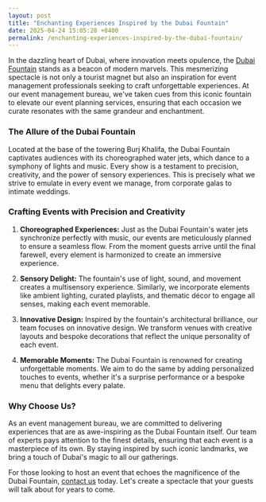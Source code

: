 ```yaml
---
layout: post
title: "Enchanting Experiences Inspired by the Dubai Fountain"
date: 2025-04-24 15:05:28 +0400
permalink: /enchanting-experiences-inspired-by-the-dubai-fountain/
---
```



In the dazzling heart of Dubai, where innovation meets opulence, the [Dubai Fountain](https://geventm.com/) stands as a beacon of modern marvels. This mesmerizing spectacle is not only a tourist magnet but also an inspiration for event management professionals seeking to craft unforgettable experiences. At our event management bureau, we've taken cues from this iconic fountain to elevate our event planning services, ensuring that each occasion we curate resonates with the same grandeur and enchantment.

### The Allure of the Dubai Fountain

Located at the base of the towering Burj Khalifa, the Dubai Fountain captivates audiences with its choreographed water jets, which dance to a symphony of lights and music. Every show is a testament to precision, creativity, and the power of sensory experiences. This is precisely what we strive to emulate in every event we manage, from corporate galas to intimate weddings.

### Crafting Events with Precision and Creativity

1. **Choreographed Experiences:** Just as the Dubai Fountain's water jets synchronize perfectly with music, our events are meticulously planned to ensure a seamless flow. From the moment guests arrive until the final farewell, every element is harmonized to create an immersive experience.

2. **Sensory Delight:** The fountain's use of light, sound, and movement creates a multisensory experience. Similarly, we incorporate elements like ambient lighting, curated playlists, and thematic décor to engage all senses, making each event memorable.

3. **Innovative Design:** Inspired by the fountain's architectural brilliance, our team focuses on innovative design. We transform venues with creative layouts and bespoke decorations that reflect the unique personality of each event.

4. **Memorable Moments:** The Dubai Fountain is renowned for creating unforgettable moments. We aim to do the same by adding personalized touches to events, whether it's a surprise performance or a bespoke menu that delights every palate.

### Why Choose Us?

As an event management bureau, we are committed to delivering experiences that are as awe-inspiring as the Dubai Fountain itself. Our team of experts pays attention to the finest details, ensuring that each event is a masterpiece of its own. By staying inspired by such iconic landmarks, we bring a touch of Dubai's magic to all our gatherings.

For those looking to host an event that echoes the magnificence of the Dubai Fountain, [contact us](https://geventm.com/) today. Let's create a spectacle that your guests will talk about for years to come.